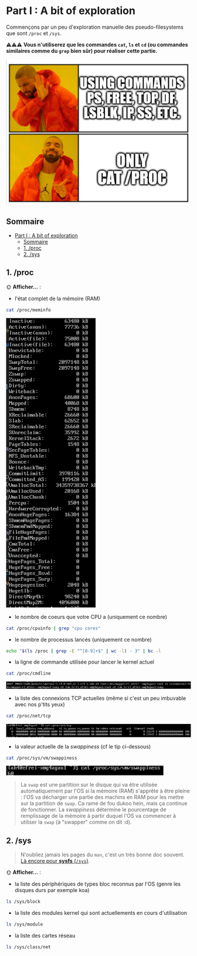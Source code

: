 # Part I : A bit of exploration

Commençons par un peu d'exploration manuelle des pseudo-filesystems que sont `/proc` et `/sys`.

⚠️⚠️⚠️ **Vous n'utiliserez que les commandes `cat`, `ls` et `cd` (ou commandes similaires comme du `grep` bien sûr) pour réaliser cette partie.**

![cat /proc](./img/cat_proc.png)

## Sommaire

- [Part I : A bit of exploration](#part-i--a-bit-of-exploration)
  - [Sommaire](#sommaire)
  - [1. /proc](#1-proc)
  - [2. /sys](#2-sys)

## 1. /proc

🌞 **Afficher...** :

- l'état complet de la mémoire (RAM)
```bash
cat /proc/meminfo
```
![alt text](image.png)

- le nombre de coeurs que votre CPU a (uniquement ce nombre)
```bash	
cat /proc/cpuinfo | grep "cpu cores"
```

- le nombre de processus lancés (uniquement ce nombre)
```bash
echo "$(ls /proc | grep -E "^[0-9]+$" | wc -l) - 3" | bc -l
```

- la ligne de commande utilisée pour lancer le kernel actuel
```bash	
cat /proc/cmdline
```
![alt text](image-1.png)

- la liste des connexions TCP actuelles (même si c'est un peu imbuvable avec nos p'tits yeux)
```bash
cat /proc/net/tcp
```
![alt text](image-2.png)

- la valeur actuelle de la *swappiness* (cf le tip ci-dessous)
```bash
cat /proc/sys/vm/swappiness
```
![alt text](image-3.png)


> La `swap` est une partition sur le disque qui va être utilisée automatiquement par l'OS si la mémoire (RAM) s'apprête à être pleine : l'OS va décharger une partie des machins en RAM pour les mettre sur la partition de `swap`. Ca rame de fou dukoo hein, mais ça continue de fonctionner. La *swappiness* détermine le pourcentage de remplissage de la mémoire à partir duquel l'OS va commencer à utiliser la `swap` (à "swapper" comme on dit :d).

## 2. /sys

> N'oubliez jamais les pages du `man`, c'est un très bonne doc souvent. [Là encore pour **sysfs** (`/sys`)](https://man7.org/linux/man-pages/man5/sysfs.5.html).

🌞 **Afficher...** :

- la liste des périphériques de types bloc reconnus par l'OS (genre les disques durs par exemple koa)
```bash
ls /sys/block
```

- la liste des modules kernel qui sont actuellements en cours d'utilisation
```bash
ls /sys/module
```

- la liste des cartes réseau
```bash
ls /sys/class/net
```